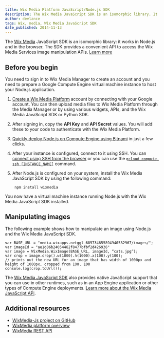 ```yaml
---
title: Wix Media Platform JavaScript/Node.js SDK
description: The Wix Media JavaScript SDK is an isomorphic library. It works in Node.js and in the browser.
author: devlance
tags: Wix, media, Wix Media JavaScript SDK
date_published: 2014-11-13
---
```


The [Wix Media](wix-media.md) JavaScript SDK is an isomorphic library: it works in Node.js and
in the browser. The SDK provides a convenient API to access the Wix Media
Services image manipulation APIs. [Learn more](wix-media)

## Before you begin

You need to sign in to Wix Media Manager to create an account and you
need to prepare a Google Compute Engine virtual machine instance to host your
Node.js application.

1. [Create a Wix Media Platform][mgr] account
   by connecting with your Google account. You can then upload media files to
   Wix Media Platform through the Media Manager or by using various widgets,
   APIs, and the Wix Media JavaScript SDK or Python SDK.

1. After signing in, copy the **API Key** and **API Secret** values. You will
   add these to your code to authenticate with the Wix Media Platform.

1. [Quickly deploy Node.js on Compute Engine using Bitnami][bitnami] in just a
   few clicks.

1. After your instance is configured, connect to it using SSH. You
   can [connect using SSH from the browser][instances] or you can use the
   [`gcloud compute ssh [INSTANCE_NAME]`][ssh] command.

1. After Node.js is configured on your system, install the
   Wix Media JavaScript SDK by using the following command:

        npm install wixmedia

You now have a virtual machine instance running Node.js with the Wix Media
JavaScript SDK installed.

## Manipulating images

The following example shows how to manipulate an image using Node.js and the Wix
Media JavaScript SDK.

    var BASE_URL = "media.wixapps.netggl-685734655894940532967/images/";
    var imageId = "ae1d86b24054482f8477bfbf2d426936"
    var image = WixMedia.WixImage(BASE_URL, imageId, “cats.jpg”);
    var crop = image.crop().w(1000).h(1000).x(100).y(100);
    // prints out the new URL for an image that has width of 1000px and height of 1000px, cropped from 100, 100
    console.log(crop.toUrl());

The [Wix Media JavaScript SDK][sdk] also
provides native JavaScript support that you can use in other runtimes, such as
in an App Engine application or other types of Compute Engine deployments.
[Learn more about the Wix Media JavaScript API][api].

## Additional resources

+ [WixMedia-Js project on GitHub][sdk]
+ [WixMedia platform overview][wDocs]
+ [WixMedia REST API][wRest]


[mgr]: http://mediacloud.wix.com/dashboard/index.html#/home
[ssh]: /sdk/gcloud/reference/compute/ssh
[nodeInstall]: https://github.com/joyent/node/wiki/Installing-Node.js-via-package-manager
[createInstance]: https://console.cloud.google.com/project/_/compute/instancesAdd
[instances]: https://console.cloud.google.com/project/_/compute/instances
[bitnami]: https://bitnami.com/stack/nodejs
[sdk]: https://github.com/wix/wixmedia-js
[api]: http://wix.github.io/wixmedia-js/
[wDocs]: http://mediacloud.wix.com/docs/
[wRest]: http://mediacloud.wix.com/docs/rest_api.html
